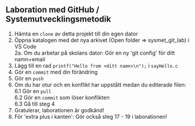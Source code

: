 ## Laboration med GitHub / Systemutvecklingsmetodik
1. Hämta en `clone` av detta projekt till din egen dator
2. Öppna katalogen med det nya arkivet (Open folder => sysmet_git_lab) i VS Code  
2a. Om du arbetar på skolans dator: Gör en ny 'git config' för ditt namn+email
3. Lägg till en rad `printf("Hello from <ditt namn>\n");` i `sayHello.c`
4. Gör en `commit` med din förändring
5. Gör en `push`
6. Om du har otur och en konflikt har uppstått medan du editerade filen:  
   6.1 Gör en `pull`  
   6.2 Gör en `commit` som löser konflikten  
   6.3 Gå till steg 4  
7. Gratulerar, laborationen är godkänd!
8. För 'extra plus i kanten': Gör också steg 17 - 19 i laborationen!
